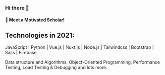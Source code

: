 ### Hi there 👋
#### :blue_heart: Meet a Motivated Scholar!

## Technologies in 2021: 

JavaScript | Python | Vue.js | Nuxt.js | Node.js | Tailwindcss | Bootstrap | Sass | Firebase


Data structure and Algorithms, Object-Oriented Programming, Performance Testing, Load Testing & Debugging and lots more.

<!--
**tobisamcode/tobisamcode** is a ✨ _special_ ✨ repository because its `README.md` (this file) appears on your GitHub profile.
-->

